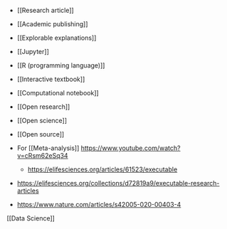 - [[Research article]]
- [[Academic publishing]]
- [[Explorable explanations]]
- [[Jupyter]]
- [[R (programming language)]]
- [[Interactive textbook]]
- [[Computational notebook]]
- [[Open research]]
- [[Open science]]
- [[Open source]]

- For [[Meta-analysis]] https://www.youtube.com/watch?v=cRsm62eSq34
	-  https://elifesciences.org/articles/61523/executable
- https://elifesciences.org/collections/d72819a9/executable-research-articles
- https://www.nature.com/articles/s42005-020-00403-4

[[Data Science]]
